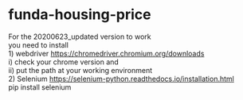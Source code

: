 # funda-housing-price

For the 20200623_updated version to work <br/>
you need to install <br/>1) webdriver https://chromedriver.chromium.org/downloads <br/>
                        i) check your chrome version and <br/>
                        ii) put the path at your working environment <br/>
                    2) Selenium https://selenium-python.readthedocs.io/installation.html <br/>
                          pip install selenium
